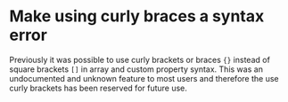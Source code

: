 # Make using curly braces a syntax error

Previously it was possible to use curly brackets or braces `{}` instead 
of square brackets `[]` in array and custom property syntax. This was
an undocumented and unknown feature to most users and therefore the use
curly brackets has been reserved for future use.
